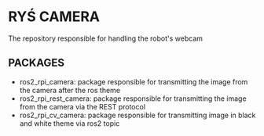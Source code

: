 # RYŚ CAMERA
The repository responsible for handling the robot's webcam

## PACKAGES
- ros2_rpi_camera: package responsible for transmitting the image from the camera after the ros theme
- ros2_rpi_rest_camera: package responsible for transmitting the image from the camera via the REST protocol
- ros2_rpi_cv_camera: package responsible for transmitting image in black and white theme via ros2 topic